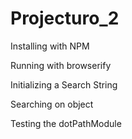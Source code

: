 Projecturo_2
============

Installing with NPM




Running with browserify




Initializing a Search String



Searching on object



Testing the dotPathModule


